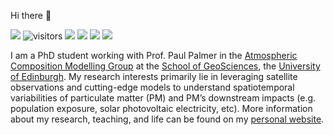 Hi there 👋

[![](https://img.shields.io/github/followers/FeiYao-Edinburgh?label=Followers&style=social)](https://github.com/FeiYao-Edinburgh?tab=followers)
![visitors](https://visitor-badge.glitch.me/badge?page_id=FeiYao-Edinburgh.FeiYao-Edinburgh)
[![](https://img.shields.io/badge/Stack-Oveflow-yellow)](https://stackoverflow.com/users/10884756/fei-yao)
[![](https://img.shields.io/badge/ResearchGate-green)](https://www.researchgate.net/profile/Fei_Yao8)
[![](https://img.shields.io/badge/Google-Scholar-blue)](https://scholar.google.com/citations?user=eiy4D-YAAAAJ&hl=en)
[![](https://img.shields.io/badge/ORCID-green)](http://orcid.org/0000-0002-8327-3252)

I am a PhD student working with Prof. Paul Palmer in the [Atmospheric Composition Modelling Group](http://www.palmergroup.org/) at the [School of GeoSciences](https://www.ed.ac.uk/geosciences), the [University of Edinburgh](https://www.ed.ac.uk/). My research interests primarily lie in leveraging satellite observations and cutting-edge models to understand spatiotemporal variabilities of particulate matter (PM) and PM’s downstream impacts (e.g. population exposure, solar photovoltaic electricity, etc). More information about my research, teaching, and life can be found on my [personal website](https://feiyao-edinburgh.github.io/).


<!--
**FeiYao-Edinburgh/FeiYao-Edinburgh** is a ✨ _special_ ✨ repository because its `README.md` (this file) appears on your GitHub profile.

Here are some ideas to get you started:

- 🔭 I’m currently working on ...
- 🌱 I’m currently learning ...
- 👯 I’m looking to collaborate on ...
- 🤔 I’m looking for help with ...
- 💬 Ask me about ...
- 📫 How to reach me: ...
- 😄 Pronouns: ...
- ⚡ Fun fact: ...
-->
